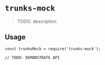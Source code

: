 # `trunks-mock`

> TODO: description

## Usage

```
const trunksMock = require('trunks-mock');

// TODO: DEMONSTRATE API
```
